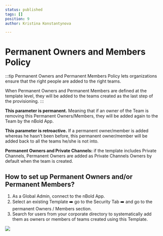 ```yaml
---
status: published
tags: []
position: 9
author: Kristina Konstantynova

---
```

# **Permanent Owners and Members Policy**

:::tip Permanent Owners and Permanent Members Policy lets organizations ensure that the right people are added to the right teams.

When Permanent Owners and Permanent Members are defined at the template level, they will be added to the teams created as the last step of the provisioning.
:::

**This parameter is permanent.** Meaning that if an owner of the Team is removing this Permanent Owners/Members, they will be added again to the Team by the nBold App.

**This parameter is retroactive.** If a permanent owner/member is added whereas he hasn't been before, this permanent owner/member will be added back to all the teams he/she is not into.

**Permanent Owners and Private Channels:** if the template includes Private Channels, Permanent Owners are added as Private Channels Owners by default when the team is created.

## **How to set up Permanent Owners and/or Permanent Members?**

1. As a Global Admin, connect to the nBold App. 
2. Select an existing Template ➡️ go to the Security Tab ➡️ and go to the permanent Owners / Members section.
3. Search for users from your corporate directory to systematically add them as owners or members of teams created using this Template.

![](/uploads/screenshot-2022-02-22-at-15-20-29.png)